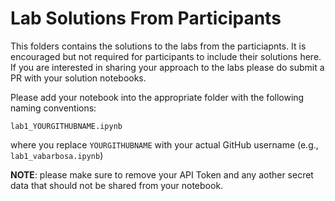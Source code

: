 # Lab Solutions From Participants

This folders contains the solutions to the labs from the particiapnts. It is encouraged but not required for participants to include their solutions here. If you are interested in sharing your approach to the labs please do submit a PR with your solution notebooks.

Please add your notebook into the appropriate folder with the following naming conventions:

```
lab1_YOURGITHUBNAME.ipynb
```

where you replace `YOURGITHUBNAME` with your actual GitHub username (e.g., `lab1_vabarbosa.ipynb`)

**NOTE**: please make sure to remove your API Token and any aother secret data that should not be shared from your notebook.
